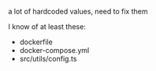 a lot of hardcoded values, need to fix them

I know of at least these:

- dockerfile
- docker-compose.yml
- src/utils/config.ts

